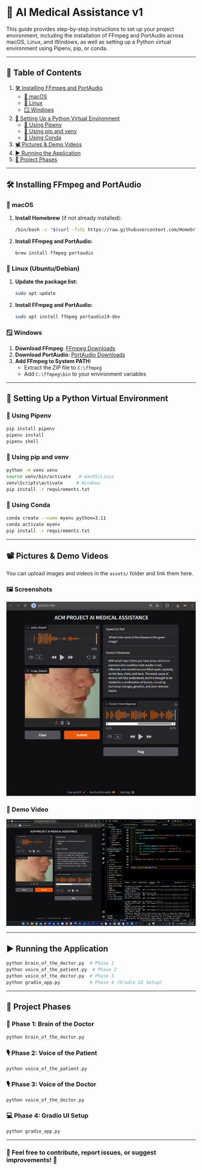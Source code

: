 # 🚀 AI Medical Assistance v1

This guide provides step-by-step instructions to set up your project environment, including the installation of FFmpeg and PortAudio across macOS, Linux, and Windows, as well as setting up a Python virtual environment using Pipenv, pip, or conda.

---

## 📜 Table of Contents

1. [🛠 Installing FFmpeg and PortAudio](#installing-ffmpeg-and-portaudio)
   - [🍏 macOS](#macos)
   - [🐧 Linux](#linux)
   - [🪟 Windows](#windows)
2. [🐍 Setting Up a Python Virtual Environment](#setting-up-a-python-virtual-environment)
   - [🔹 Using Pipenv](#using-pipenv)
   - [🔹 Using pip and venv](#using-pip-and-venv)
   - [🔹 Using Conda](#using-conda)
3. [📽️ Pictures & Demo Videos](#pictures--demo-videos)
4. [▶️ Running the Application](#running-the-application)
5. [📌 Project Phases](#project-phases)

---

## 🛠 Installing FFmpeg and PortAudio

### 🍏 macOS

1. **Install Homebrew** (if not already installed):
   ```bash
   /bin/bash -c "$(curl -fsSL https://raw.githubusercontent.com/Homebrew/install/HEAD/install.sh)"
   ```
2. **Install FFmpeg and PortAudio:**
   ```bash
   brew install ffmpeg portaudio
   ```

### 🐧 Linux (Ubuntu/Debian)

1. **Update the package list:**
   ```bash
   sudo apt update
   ```
2. **Install FFmpeg and PortAudio:**
   ```bash
   sudo apt install ffmpeg portaudio19-dev
   ```

### 🪟 Windows

1. **Download FFmpeg**: [FFmpeg Downloads](https://ffmpeg.org/download.html)
2. **Download PortAudio**: [PortAudio Downloads](http://www.portaudio.com/download.html)
3. **Add FFmpeg to System PATH:**
   - Extract the ZIP file to `C:\ffmpeg`
   - Add `C:\ffmpeg\bin` to your environment variables

---

## 🐍 Setting Up a Python Virtual Environment

### 🔹 Using Pipenv
```bash
pip install pipenv
pipenv install
pipenv shell
```

### 🔹 Using pip and venv
```bash
python -m venv venv
source venv/bin/activate   # macOS/Linux
venv\Scripts\activate     # Windows
pip install -r requirements.txt
```

### 🔹 Using Conda
```bash
conda create --name myenv python=3.11
conda activate myenv
pip install -r requirements.txt
```

---

## 📽️ Pictures & Demo Videos

You can upload images and videos in the `assets/` folder and link them here.

### 🖼 Screenshots
![Sample Screenshot](assets/sample_screenshot.png)

### 🎥 Demo Video
[![Watch the Demo](assets/demo_thumbnail.png)](https://drive.google.com/file/d/1mj-PPXVoB7rFkZY0TrEMAi0l6N3ncYbT/view?usp=sharing)

---

## ▶️ Running the Application

```bash
python brain_of_the_doctor.py  # Phase 1
python voice_of_the_patient.py  # Phase 2
python voice_of_the_doctor.py  # Phase 3
python gradio_app.py           # Phase 4 (Gradio UI Setup)
```

---

## 📌 Project Phases

### 🏥 Phase 1: Brain of the Doctor
```bash
python brain_of_the_doctor.py
```

### 🎙 Phase 2: Voice of the Patient
```bash
python voice_of_the_patient.py
```

### 🎙 Phase 3: Voice of the Doctor
```bash
python voice_of_the_doctor.py
```

### 💻 Phase 4: Gradio UI Setup
```bash
python gradio_app.py
```

---

### 📩 Feel free to contribute, report issues, or suggest improvements! 🚀
